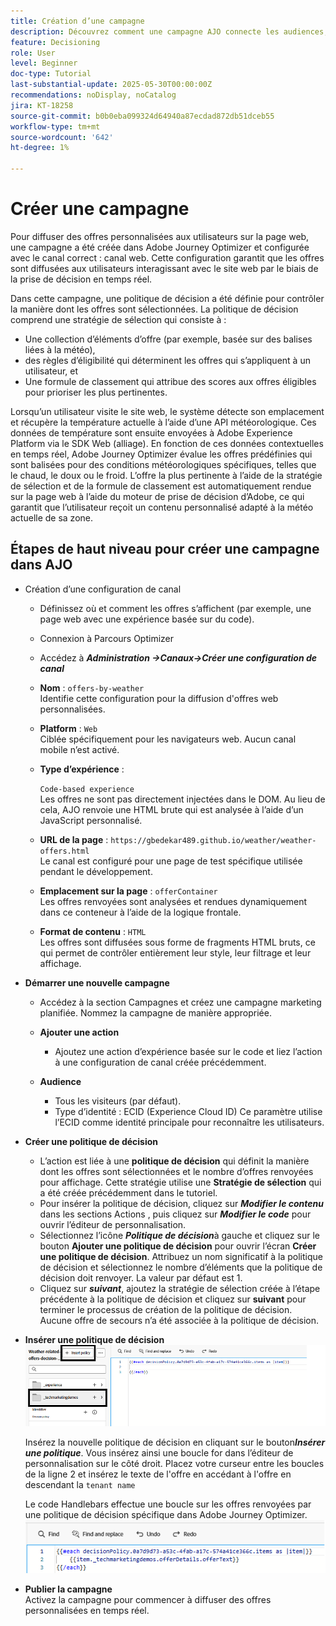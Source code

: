 ```yaml
---
title: Création d’une campagne
description: Découvrez comment une campagne AJO connecte les audiences, les politiques de décision et les canaux pour diffuser des offres personnalisées au bon moment sur les points de contact des clients.
feature: Decisioning
role: User
level: Beginner
doc-type: Tutorial
last-substantial-update: 2025-05-30T00:00:00Z
recommendations: noDisplay, noCatalog
jira: KT-18258
source-git-commit: b0b0eba099324d64940a87ecdad872db51dceb55
workflow-type: tm+mt
source-wordcount: '642'
ht-degree: 1%

---
```


# Créer une campagne

Pour diffuser des offres personnalisées aux utilisateurs sur la page web, une campagne a été créée dans Adobe Journey Optimizer et configurée avec le canal correct : canal web. Cette configuration garantit que les offres sont diffusées aux utilisateurs interagissant avec le site web par le biais de la prise de décision en temps réel.

Dans cette campagne, une politique de décision a été définie pour contrôler la manière dont les offres sont sélectionnées. La politique de décision comprend une stratégie de sélection qui consiste à :

- Une collection d’éléments d’offre (par exemple, basée sur des balises liées à la météo),
- des règles d’éligibilité qui déterminent les offres qui s’appliquent à un utilisateur, et
- Une formule de classement qui attribue des scores aux offres éligibles pour prioriser les plus pertinentes.

Lorsqu’un utilisateur visite le site web, le système détecte son emplacement et récupère la température actuelle à l’aide d’une API météorologique. Ces données de température sont ensuite envoyées à Adobe Experience Platform via le SDK Web (alliage). En fonction de ces données contextuelles en temps réel, Adobe Journey Optimizer évalue les offres prédéfinies qui sont balisées pour des conditions météorologiques spécifiques, telles que le chaud, le doux ou le froid. L’offre la plus pertinente à l’aide de la stratégie de sélection et de la formule de classement est automatiquement rendue sur la page web à l’aide du moteur de prise de décision d’Adobe, ce qui garantit que l’utilisateur reçoit un contenu personnalisé adapté à la météo actuelle de sa zone.


## Étapes de haut niveau pour créer une campagne dans AJO

- Création d’une configuration de canal
   - Définissez où et comment les offres s’affichent (par exemple, une page web avec une expérience basée sur du code).
   - Connexion à Parcours Optimizer
   - Accédez à _&#x200B;**Administration ->Canaux->Créer une configuration de canal**&#x200B;_
   - **Nom** : `offers-by-weather`\
     Identifie cette configuration pour la diffusion d&#39;offres web personnalisées.
   - **Platform** : `Web`\
     Ciblée spécifiquement pour les navigateurs web. Aucun canal mobile n’est activé.
   - **Type d’expérience** :

     `Code-based experience`\
     Les offres ne sont pas directement injectées dans le DOM. Au lieu de cela, AJO renvoie une HTML brute qui est analysée à l’aide d’un JavaScript personnalisé.
   - **URL de la page** : `https://gbedekar489.github.io/weather/weather-offers.html`\
     Le canal est configuré pour une page de test spécifique utilisée pendant le développement.
   - **Emplacement sur la page** : `offerContainer`\
     Les offres renvoyées sont analysées et rendues dynamiquement dans ce conteneur à l’aide de la logique frontale.

   - **Format de contenu** : `HTML`\
     Les offres sont diffusées sous forme de fragments HTML bruts, ce qui permet de contrôler entièrement leur style, leur filtrage et leur affichage.


- **Démarrer une nouvelle campagne**
   - Accédez à la section Campagnes et créez une campagne marketing planifiée. Nommez la campagne de manière appropriée.
   - **Ajouter une action**
      - Ajoutez une action d’expérience basée sur le code et liez l’action à une configuration de canal créée précédemment.



   - **Audience**
      - Tous les visiteurs (par défaut).
      - Type d’identité : ECID (Experience Cloud ID)
Ce paramètre utilise l’ECID comme identité principale pour reconnaître les utilisateurs.


- **Créer une politique de décision**
   - L’action est liée à une **politique de décision** qui définit la manière dont les offres sont sélectionnées et le nombre d’offres renvoyées pour affichage. Cette stratégie utilise une **Stratégie de sélection** qui a été créée précédemment dans le tutoriel.
   - Pour insérer la politique de décision, cliquez sur **_Modifier le contenu_** dans les sections Actions , puis cliquez sur **_Modifier le code_** pour ouvrir l’éditeur de personnalisation.
   - Sélectionnez l’icône _&#x200B;**Politique de décision**&#x200B;_ à gauche et cliquez sur le bouton **Ajouter une politique de décision** pour ouvrir l’écran **Créer une politique de décision**. Attribuez un nom significatif à la politique de décision et sélectionnez le nombre d’éléments que la politique de décision doit renvoyer. La valeur par défaut est 1.
   - Cliquez sur **_suivant_**, ajoutez la stratégie de sélection créée à l’étape précédente à la politique de décision et cliquez sur **suivant** pour terminer le processus de création de la politique de décision. Aucune offre de secours n’a été associée à la politique de décision.



- **Insérer une politique de décision**
  ![personalization-editor](assets/personalization-editor.png)

  Insérez la nouvelle politique de décision en cliquant sur le bouton _&#x200B;**Insérer une politique**&#x200B;_. Vous insérez ainsi une boucle for dans l’éditeur de personnalisation sur le côté droit.
Placez votre curseur entre les boucles de la ligne 2 et insérez le texte de l&#39;offre en accédant à l&#39;offre en descendant la `tenant name`

  Le code Handlebars effectue une boucle sur les offres renvoyées par une politique de décision spécifique dans Adobe Journey Optimizer.
  ![barre-poignée](assets/handlebar-code.png)

- **Publier la campagne**\
  Activez la campagne pour commencer à diffuser des offres personnalisées en temps réel.


